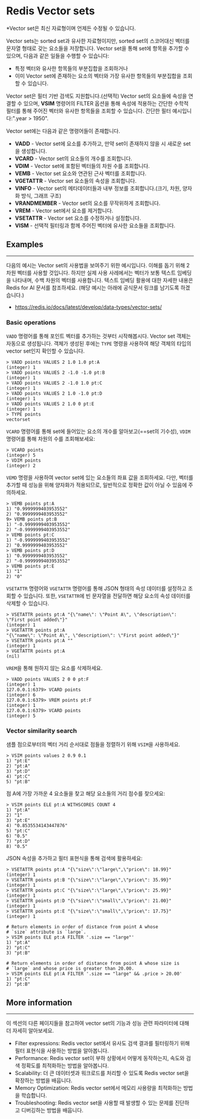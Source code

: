 # Redis Vector sets
*Vector set은 최신 자료형이며 언제든 수정될 수 있습니다.

Vector sets는 sorted set과 유사한 자료형이지만, sorted set의 스코어대신 벡터를 문자열 형태로 갖는 요소들을 저장합니다.
Vector set을 통해 set에 항목을 추가할 수 있으며, 다음과 같은 일들을 수행할 수 있습니다:
- 특정 벡터와 유사한 항목들의 부분집합을 조회하거나
- 이미 Vector set에 존재하는 요소의 벡터와 가장 유사한 항목들의 부분집합을 조회할 수 있습니다.

Vector set은 필터 기반 검색도 지원합니다.(선택적) Vector set의 요소들에 속성을 연결할 수 있으며, **VSIM** 명령어의 FILTER 옵션을
통해 속성에 적용하는 간단한 수학적 필터를 통해 주어진 벡터와 유사한 항목들을 조회할 수 있습니다. 간단한 필터 예시입니다:".year > 1950".

Vector set에는 다음과 같은 명령어들이 존재합니다.
- **VADD** - Vector set에 요소를 추가하고, 만약 set이 존재하지 않을 시 새로운 set을 생성합니다.
- **VCARD** - Vector set의 요소들의 개수를 조회합니다.
- **VDIM** - Vector set에 포함된 벡터들의 차원 수를 조회합니다.
- **VEMB** - Vector set 요소와 연관된 근사 벡터를 조회합니다.
- **VGETATTR** - Vector set 요소들의 속성을 조회합니다.
- **VINFO** - Vector set의 메타데이터들과 내부 정보를 조회합니다.(크기, 차원, 양자화 방식, 그래프 구조)
- **VRANDMEMBER** - Vector set의 요소를 무작위하게 조회합니다.
- **VREM** - Vector set에서 요소를 제거합니다.
- **VSETATTR** - Vector set 요소를 수정하거나 설정합니다.
- **VISM** - 선택적 필터링과 함께 주어진 벡터에 유사한 요소들을 조회합니다.

## Examples
***
다음의 예시는 Vector set의 사용법을 보여주기 위한 예시입니다. 이해를 돕기 위해 2차원 벡터를 사용할 것입니다.
하지만 실제 사용 사레에서는 벡터가 보통 텍스트 임베딩을 나타내며, 수백 차원의 벡터를 사용합니다.
텍스트 임베딩 활용에 대한 자세한 내용은 Redis for AI 문서를 참조하세요.
(해당 예시는 아래에 공식문서 링크를 남기도록 하겠습니다.)
- https://redis.io/docs/latest/develop/data-types/vector-sets/

### Basic operations
`VADD` 명령어를 통해 포인트 벡터를 추가하는 것부터 시작해봅시다. Vector set 객체는 자동으로 생성됩니다. 객체가 생성된
후에는 `TYPE` 명령을 사용하여 해당 객체의 타입의 vector set인지 확인할 수 있습니다.

```redis
> VADD points VALUES 2 1.0 1.0 pt:A
(integer) 1
> VADD points VALUES 2 -1.0 -1.0 pt:B
(integer) 1
> VADD points VALUES 2 -1.0 1.0 pt:C
(integer) 1
> VADD points VALUES 2 1.0 -1.0 pt:D
(integer) 1
> VADD points VALUES 2 1.0 0 pt:E
(integer) 1
> TYPE points
vectorset
```

`VCARD` 명령어를 통해 set에 들어있는 요소의 개수를 알아보고(==set의 기수성), `VDIM` 명령어를 통해 차원의 수를 조회해보세요:

```redis
> VCARD points
(integer) 5
> VDIM points
(integer) 2
```

`VEMD` 명령을 사용하여 vector set에 있는 요소들의 좌표 값을 조회하세요. 다만, 벡터를 추가할 때 성능을 위해 양자화가 적용되므로, 
일반적으로 정확한 값이 아닐 수 있음에 주의하세요.

```redis
> VEMB points pt:A
1) "0.9999999403953552"
2) "0.9999999403953552"
9> VEMB points pt:B
1) "-0.9999999403953552"
2) "-0.9999999403953552"
> VEMB points pt:C
1) "-0.9999999403953552"
2) "0.9999999403953552"
> VEMB points pt:D
1) "0.9999999403953552"
2) "-0.9999999403953552"
> VEMB points pt:E
1) "1"
2) "0"
```

`VSETATTR` 명령어와 `VGETATTR` 명령어를 통해 JSON 형태의 속성 데이터를 설정하고 조회할 수 있습니다. 또한, `VSETATTR`에 빈 문자열을 전달하면
해당 요소의 속성 데이터를 삭제할 수 있습니다.

~~~redis
> VSETATTR points pt:A "{\"name\": \"Point A\", \"description\": \"First point added\"}" 
(integer) 1
> VGETATTR points pt:A
"{\"name\": \"Point A\", \"description\": \"First point added\"}"
> VSETATTR points pt:A "" 
(integer) 1
> VGETATTR points pt:A
(nil)
~~~

`VREM`을 통해 원하지 않는 요소를 삭제하세요.

~~~redis
> VADD points VALUES 2 0 0 pt:F
(integer) 1
127.0.0.1:6379> VCARD points
(integer) 6
127.0.0.1:6379> VREM points pt:F
(integer) 1
127.0.0.1:6379> VCARD points
(integer) 5
~~~

### Vector similarity search

샘플 점으로부터의 벡터 거리 순서대로 점들을 정렬하기 위해 `VSIM`을 사용하세요.

~~~redis
> VSIM points values 2 0.9 0.1
1) "pt:E"
2) "pt:A"
3) "pt:D"
4) "pt:C"
5) "pt:B"
~~~

점 A에 가장 가까운 4 요소들을 찾고 해당 요소들의 거리 점수를 찾으세요:

~~~redis
> VSIM points ELE pt:A WITHSCORES COUNT 4
1) "pt:A"
2) "1"
3) "pt:E"
4) "0.8535534143447876"
5) "pt:C"
6) "0.5"
7) "pt:D"
8) "0.5"
~~~

JSON 속성을 추가하고 필터 표현식을 통해 검색에 활용하세요:

~~~redis
> VSETATTR points pt:A "{\"size\":\"large\",\"price\": 18.99}"
(integer) 1
> VSETATTR points pt:B "{\"size\":\"large\",\"price\": 35.99}"
(integer) 1
> VSETATTR points pt:C "{\"size\":\"large\",\"price\": 25.99}"
(integer) 1
> VSETATTR points pt:D "{\"size\":\"small\",\"price\": 21.00}"
(integer) 1
> VSETATTR points pt:E "{\"size\":\"small\",\"price\": 17.75}"
(integer) 1

# Return elements in order of distance from point A whose
# `size` attribute is `large`.
> VSIM points ELE pt:A FILTER '.size == "large"'
1) "pt:A"
2) "pt:C"
3) "pt:B"

# Return elements in order of distance from point A whose size is
# `large` and whose price is greater than 20.00.
> VSIM points ELE pt:A FILTER '.size == "large" && .price > 20.00'
1) "pt:C"
2) "pt:B"
~~~

## More information
***
이 섹션의 다른 페이지들을 참고하여 vector set의 기능과 성능 관련 파라미터에 대해 더 자세히 알아보세요.
- Filter expressions: Redis vector set에서 유사도 검색 결과를 필터링하기 위해 필터 표현식을 사용하는 방법을 알아봅니다.
- Performance: Redis vector set이 부하 상황에서 어떻게 동작하는지, 속도와 검색 정확도를 최적화하는 방법을 알아봅니다.
- Scalability: 더 큰 데이터셋과 워크로드를 처리할 수 있도록 Redis vector set을 확장하는 방법을 배웁니다.
- Memory Optimization: Redis vector set에서 메모리 사용량을 최적화하는 방법을 학습합니다.
- Troubleshooting: Redis vector set을 사용할 때 발생할 수 있는 문제를 진단하고 디버깅하는 방법을 배웁니다.
